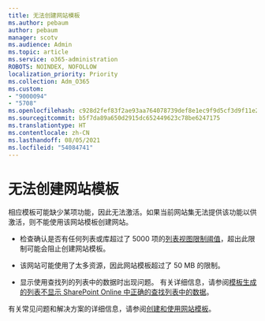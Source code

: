```yaml
---
title: 无法创建网站模板
ms.author: pebaum
author: pebaum
manager: scotv
ms.audience: Admin
ms.topic: article
ms.service: o365-administration
ROBOTS: NOINDEX, NOFOLLOW
localization_priority: Priority
ms.collection: Adm_O365
ms.custom:
- "9000094"
- "5708"
ms.openlocfilehash: c928d2fef83f2ae93aa764078739def8e1ec9f9d5cf3d9f11e22cd20702d4ddd
ms.sourcegitcommit: b5f7da89a650d2915dc652449623c78be6247175
ms.translationtype: HT
ms.contentlocale: zh-CN
ms.lasthandoff: 08/05/2021
ms.locfileid: "54084741"
---
```

# <a name="site-template-cannot-be-created"></a>无法创建网站模板

相应模板可能缺少某项功能，因此无法激活。如果当前网站集无法提供该功能以供激活，则不能使用该网站模板创建网站。

- 检查确认是否有任何列表或库超过了 5000 项的[列表视图限制阈值](https://support.office.com/article/Manage-large-lists-and-libraries-in-SharePoint-B8588DAE-9387-48C2-9248-C24122F07C59)，超出此限制可能会阻止创建网站模板。

- 该网站可能使用了太多资源，因此网站模板超过了 50 MB 的限制。

- 显示使用查找列的列表中的数据时出现问题。 有关详细信息，请参阅[模板生成的列表不显示 SharePoint Online 中正确的查找列表中的数据](https://docs.microsoft.com/sharepoint/support/lists-and-libraries/template-generated-list-incorrect-data)。

有关常见问题和解决方案的详细信息，请参阅[创建和使用网站模板](https://support.office.com/article/Create-and-use-site-templates-60371B0F-00E0-4C49-A844-34759EBDD989)。
